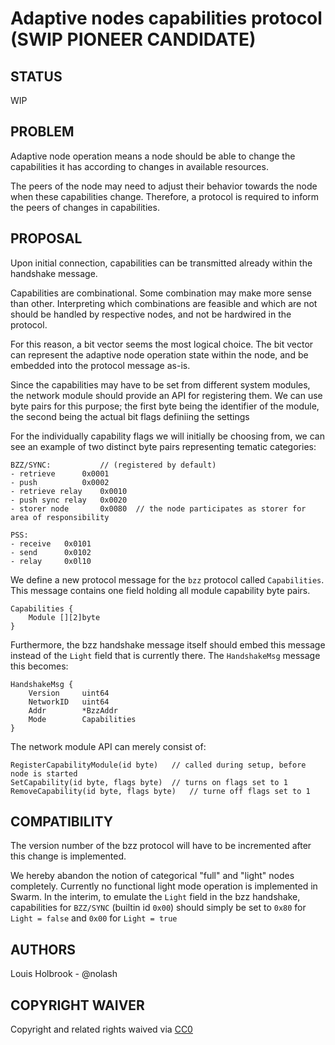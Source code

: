 # Adaptive nodes capabilities protocol (SWIP PIONEER CANDIDATE)

## STATUS

WIP

## PROBLEM

Adaptive node operation means a node should be able to change the capabilities it has according to changes in available resources.

The peers of the node may need to adjust their behavior towards the node when these capabilities change. Therefore, a protocol is required to inform the peers of changes in capabilities.

## PROPOSAL

Upon initial connection, capabilities can be transmitted already within the handshake message.

Capabilities are combinational. Some combination may make more sense than other. Interpreting which combinations are feasible and which are not should be handled by respective nodes, and not be hardwired in the protocol.

For this reason, a bit vector seems the most logical choice. The bit vector can represent the adaptive node operation state within the node, and be embedded into the protocol message as-is.

Since the capabilities may have to be set from different system modules, the network module should provide an API for registering them. We can use byte pairs for this purpose; the first byte being the identifier of the module, the second being the actual bit flags definiing the settings

For the individually capability flags we will initially be choosing from, we can see an example of two distinct byte pairs representing tematic categories:

```
BZZ/SYNC: 			// (registered by default)
- retrieve		0x0001
- push			0x0002
- retrieve relay	0x0010
- push sync relay	0x0020
- storer node		0x0080	// the node participates as storer for area of responsibility

PSS:
- receive	0x0101
- send		0x0102
- relay		0x0l10
```

We define a new protocol message for the `bzz` protocol called `Capabilities`. This message contains one field holding all module capability byte pairs.

```
Capabilities {
	Module [][2]byte
}
```

Furthermore, the bzz handshake message itself should embed this message instead of the `Light` field that is currently there. The `HandshakeMsg` message this becomes:

```
HandshakeMsg {
	Version		uint64
	NetworkID	uint64
	Addr		*BzzAddr
	Mode		Capabilities
}
```

The network module API can merely consist of:

```
RegisterCapabilityModule(id byte)	// called during setup, before node is started
SetCapability(id byte, flags byte) 	// turns on flags set to 1
RemoveCapability(id byte, flags byte)	// turne off flags set to 1
```

## COMPATIBILITY

The version number of the bzz protocol will have to be incremented after this change is implemented.

We hereby abandon the notion of categorical "full" and "light" nodes completely. Currently no functional light mode operation is implemented in Swarm. In the interim, to emulate the `Light` field in the bzz handshake, capabilities for `BZZ/SYNC` (builtin id `0x00`) should simply be set to `0x80` for `Light = false` and `0x00` for `Light = true`

## AUTHORS

Louis Holbrook - @nolash

## COPYRIGHT WAIVER

Copyright and related rights waived via [CC0](https://creativecommons.org/publicdomain/zero/1.0/)
